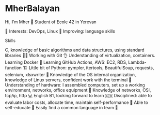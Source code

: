 # MherBalayan
Hi, I'm Mher 👋 Student of Ecole 42 in Yerevan

🌱    Interests: DevOps, Linux
🔎    Improving: language skills

Skills

С, knowledge of basic algorithms and data structures, using standard libraries 🧑‍🎓
Working with Git 👌
Understanding of virtualization, containers. Learning Docker 🐋
Learning GitHub Actions, AWS: EC2, RDS, Lambda-function 🏗️
Little bit of Python: pympler, itertools, BeautifulSoup, requests, selenium, xlsxwriter 🥷
Knowledge of the OS internal organization, knowledge of Linux servers, confident work with the terminal 🐧
Understanding of hardware: I assembled computers, set up a working environment, networks, office equipment 🔌
Knowledge of networks, OSI, tcp/ip, http 💻
English B1, looking forward to learn 🇬🇧
Disciplined: able to evaluate labor costs, allocate time, maintain self-performance 🔰
Able to self-educate 🏁
Easily find a common language in team 👥
